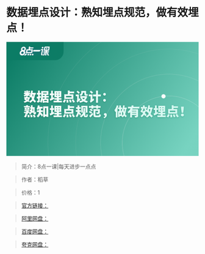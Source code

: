 # 数据埋点设计：熟知埋点规范，做有效埋点！

![img](../../assets/CioPOWGRyxSATbpIAAMcQmSEYnI421.png)

> 简介：8点一课|每天进步一点点

> 作者：稻草

> 价格：1

> [官方链接：]()

> [阿里网盘：]()

> [百度网盘：]()

> [夸克网盘：]()
